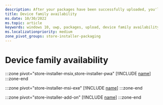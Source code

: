 ```yaml
---
description: After your packages have been successfully uploaded, you'll see a table that indicates which packages will be offered to specific Windows 10 device families (and earlier OS versions, if applicable), in ranked order.
title: Device family availability
ms.date: 10/30/2022
ms.topic: article
keywords: windows 10, uwp, packages, upload, device family availability
ms.localizationpriority: medium
zone_pivot_groups: store-installer-packaging
---
```


# Device family availability

:::zone pivot="store-installer-msix,store-installer-pwa"
[!INCLUDE [name](../../../includes/store/msix/device-families.md)]
:::zone-end

:::zone pivot="store-installer-msi-exe"
[!INCLUDE [name](../../../includes/store/msi/device-families.md)]
:::zone-end

:::zone pivot="store-installer-add-on"
[!INCLUDE [name](../../../includes/store/add-on/device-families.md)]
:::zone-end
